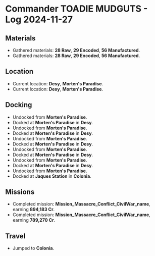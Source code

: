 # Commander TOADIE MUDGUTS - Log 2024-11-27

## Materials
- Gathered materials: **28 Raw**, **29 Encoded**, **56 Manufactured**.
- Gathered materials: **28 Raw**, **29 Encoded**, **56 Manufactured**.

## Location
- Current location: **Desy**, **Morten's Paradise**.
- Current location: **Desy**, **Morten's Paradise**.

## Docking
- Undocked from **Morten's Paradise**.
- Docked at **Morten's Paradise** in **Desy**.
- Undocked from **Morten's Paradise**.
- Docked at **Morten's Paradise** in **Desy**.
- Undocked from **Morten's Paradise**.
- Docked at **Morten's Paradise** in **Desy**.
- Undocked from **Morten's Paradise**.
- Docked at **Morten's Paradise** in **Desy**.
- Undocked from **Morten's Paradise**.
- Docked at **Morten's Paradise** in **Desy**.
- Undocked from **Morten's Paradise**.
- Docked at **Jaques Station** in **Colonia**.

## Missions
- Completed mission: **Mission_Massacre_Conflict_CivilWar_name**, earning **894,183 Cr**.
- Completed mission: **Mission_Massacre_Conflict_CivilWar_name**, earning **789,270 Cr**.

## Travel
- Jumped to **Colonia**.

